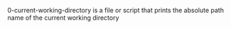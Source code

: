 0-current-working-directory is a file or script that prints the absolute path name of the current working directory

